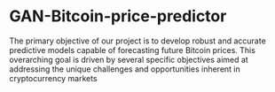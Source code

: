 # GAN-Bitcoin-price-predictor
The primary objective of our project is to develop robust and accurate predictive models capable of forecasting future Bitcoin prices. This overarching goal is driven by several specific objectives aimed at addressing the unique challenges and opportunities inherent in cryptocurrency markets
